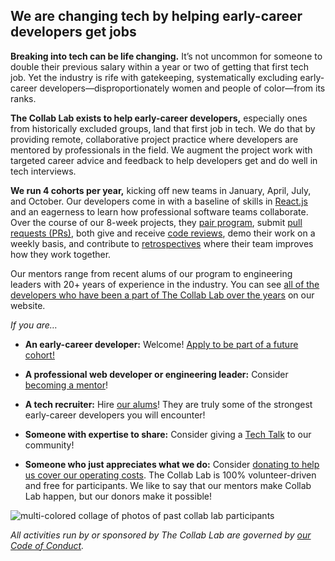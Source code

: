 ## We are changing tech by helping early-career developers get jobs

**Breaking into tech can be life changing.** It’s not uncommon for someone to double their previous salary within a year or two of getting that first tech job. Yet the industry is rife with gatekeeping, systematically excluding early-career developers—disproportionately women and people of color—from its ranks.

**The Collab Lab exists to help early-career developers,** especially ones from historically excluded groups, land that first job in tech. We do that by providing remote, collaborative project practice where developers are mentored by professionals in the field. We augment the project work with targeted career advice and feedback to help developers get and do well in tech interviews.

**We run 4 cohorts per year,** kicking off new teams in January, April, July, and October. Our developers come in with a baseline of skills in [React.js](https://reactjs.org) and an eagerness to learn how professional software teams collaborate. Over the course of our 8-week projects, they [pair program](https://www.geeksforgeeks.org/pair-programming/), submit [pull requests (PRs)](https://docs.github.com/en/github/collaborating-with-pull-requests/proposing-changes-to-your-work-with-pull-requests/about-pull-requests), both give and receive [code reviews](https://google.github.io/eng-practices/review/), demo their work on a weekly basis, and contribute to [retrospectives](https://retromat.org/blog/what-is-a-retrospective/) where their team improves how they work together.

Our mentors range from recent alums of our program to engineering leaders with 20+ years of experience in the industry. You can see [all of the developers who have been a part of The Collab Lab over the years](https://the-collab-lab.codes/developers/) on our website.

_If you are…_

- **An early-career developer:** Welcome! [Apply to be part of a future cohort!](https://the-collab-lab.codes/participate/)

- **A professional web developer or engineering leader:** Consider [becoming a mentor](https://the-collab-lab.codes/volunteer/)!

- **A tech recruiter:** Hire [our alums](https://the-collab-lab.codes/developers/)! They are truly some of the strongest early-career developers you will encounter!

- **Someone with expertise to share:** Consider giving a [Tech Talk](https://the-collab-lab.codes/tech-talks/) to our community!

- **Someone who just appreciates what we do:** Consider [donating to help us cover our operating costs](https://the-collab-lab.codes/about-us/). The Collab Lab is 100% volunteer-driven and free for participants. We like to say that our mentors make Collab Lab happen, but our donors make it possible!

![multi-colored collage of photos of past collab lab participants](https://user-images.githubusercontent.com/4306/210125281-c2a5e8f1-5330-4e38-b696-61a539b26621.jpg)

_All activities run by or sponsored by The Collab Lab are governed by [our Code of Conduct](https://the-collab-lab.codes/code-of-conduct/)._
